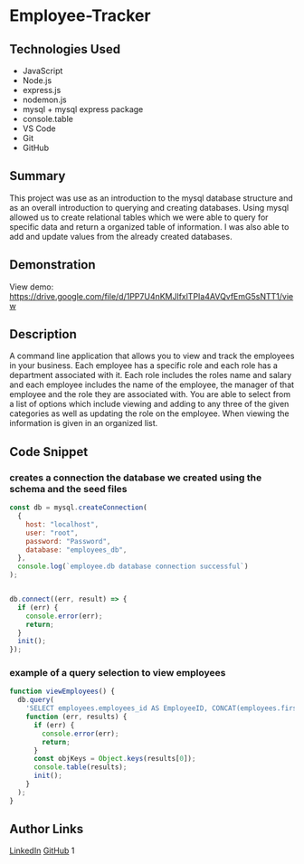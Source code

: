 # Employee-Tracker

## Technologies Used

- JavaScript
- Node.js
- express.js
- nodemon.js
- mysql + mysql express package
- console.table
- VS Code
- Git
- GitHub

## Summary

This project was use as an introduction to the mysql database structure and as an overall introduction to querying and creating databases. Using mysql allowed us to create relational tables which we were able to query for specific data and return a organized table of information. I was also able to add and update values from the already created databases.

## Demonstration

View demo: https://drive.google.com/file/d/1PP7U4nKMJlfxlTPIa4AVQvfEmG5sNTT1/view

## Description

A command line application that allows you to view and track the employees in your business. Each employee has a specific role and each role has a department associated with it. Each role includes the roles name and salary and each employee includes the name of the employee, the manager of that employee and the role they are associated with. You are able to select from a list of options which include viewing and adding to any three of the given categories as well as updating the role on the employee. When viewing the information is given in an organized list.

## Code Snippet

### creates a connection the database we created using the schema and the seed files

```JavaScript
const db = mysql.createConnection(
  {
    host: "localhost",
    user: "root",
    password: "Password",
    database: "employees_db",
  },
  console.log(`employee.db database connection successful`)
);


db.connect((err, result) => {
  if (err) {
    console.error(err);
    return;
  }
  init();
});
```

### example of a query selection to view employees

```JavaScript
function viewEmployees() {
  db.query(
    'SELECT employees.employees_id AS EmployeeID, CONCAT(employees.first_name, " ", employees.last_name) AS employeeName, employees.manager_name AS managerName, roles.job_title AS jobTitle, roles.salary AS salary, departments.departments_name AS department FROM employees JOIN roles ON roles.roles_id = employees.roles_id JOIN departments ON departments.departments_id = roles.departments_id;',
    function (err, results) {
      if (err) {
        console.error(err);
        return;
      }
      const objKeys = Object.keys(results[0]);
      console.table(results);
      init();
    }
  );
}
```

## Author Links

[LinkedIn](https://www.linkedin.com/in/kevin-xu-4672a7215/)
[GitHub](https://github.com/KevinPXu)
1
